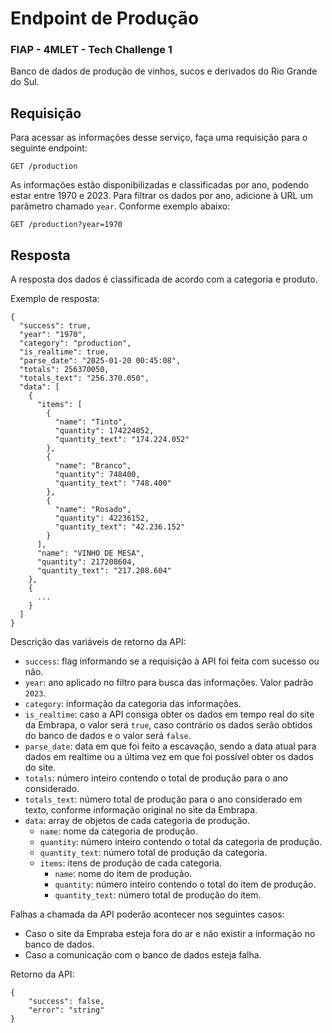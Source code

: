 # Endpoint de Produção
### FIAP - 4MLET - Tech Challenge 1

Banco de dados de produção de vinhos, sucos e derivados do Rio Grande do Sul.

## Requisição

Para acessar as informações desse serviço, faça uma requisição para o seguinte endpoint:
```
GET /production
```

As informações estão disponibilizadas e classificadas por ano, podendo estar entre 1970 e 2023.
Para filtrar os dados por ano, adicione à URL um parâmetro chamado `year`. Conforme exemplo abaixo:
```
GET /production?year=1970
```

## Resposta

A resposta dos dados é classificada de acordo com a categoria e produto.

Exemplo de resposta:
```
{
  "success": true,    
  "year": "1970",
  "category": "production",
  "is_realtime": true,
  "parse_date": "2025-01-20 00:45:08",
  "totals": 256370050,
  "totals_text": "256.370.050",
  "data": [
    {
      "items": [
        {
          "name": "Tinto",
          "quantity": 174224052,
          "quantity_text": "174.224.052"
        },
        {
          "name": "Branco",
          "quantity": 748400,
          "quantity_text": "748.400"
        },
        {
          "name": "Rosado",
          "quantity": 42236152,
          "quantity_text": "42.236.152"
        }
      ],
      "name": "VINHO DE MESA",
      "quantity": 217208604,
      "quantity_text": "217.208.604"
    },
    {
      ...
    }
  ]
}
```

Descrição das variáveis de retorno da API:

- `success`: flag informando se a requisição à API foi feita com sucesso ou não.
- `year`: ano aplicado no filtro para busca das informações. Valor padrão `2023`.
- `category`: informação da categoria das informações.
- `is_realtime`: caso a API consiga obter os dados em tempo real do site da Embrapa, o valor será `true`, caso contrário os dados serão obtidos do banco de dados e o valor será `false`.
- `parse_date`: data em que foi feito a escavação, sendo a data atual para dados em realtime ou a última vez em que foi possível obter os dados do site.
- `totals`: número inteiro contendo o total de produção para o ano considerado.
- `totals_text`: número total de produção para o ano considerado em texto, conforme informação original no site da Embrapa.
- `data`: array de objetos de cada categoria de produção.
    - `name`: nome da categoria de produção.
    - `quantity`: número inteiro contendo o total da categoria de produção.
    - `quantity_text`: número total de produção da categoria.
    - `items`: itens de produção de cada categoria.
        - `name`: nome do item de produção.
        - `quantity`: número inteiro contendo o total do item de produção.
        - `quantity_text`: número total de produção do item. 


Falhas a chamada da API poderão acontecer nos seguintes casos:

- Caso o site da Empraba esteja fora do ar e não existir a informação no banco de dados.
- Caso a comunicação com o banco de dados esteja falha.

Retorno da API:

```
{
    "success": false,
    "error": "string"
}
```
